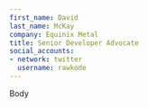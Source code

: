 ```yaml
---
first_name: David
last_name: McKay
company: Equinix Metal
title: Senior Developer Advocate
social_accounts:
- network: twitter
  username: rawkode
---
```


Body